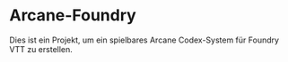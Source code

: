 # Arcane-Foundry

Dies ist ein Projekt, um ein spielbares Arcane Codex-System für Foundry VTT zu erstellen.
